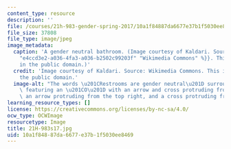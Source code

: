 ```yaml
---
content_type: resource
description: ''
file: /courses/21h-983-gender-spring-2017/10a1f84887da6677e37b1f5030ee8469_21H-983s17.jpg
file_size: 37808
file_type: image/jpeg
image_metadata:
  caption: 'A gender neutral bathroom. (Image courtesy of Kaldari. Source: {{% resource_link
    "e4ccd3e2-a036-4fa3-a036-b2502c99203f" "Wikimedia Commons" %}}. This image is
    in the public domain.)'
  credit: 'Image courtesy of Kaldari. Source: Wikimedia Commons. This image is in
    the public domain.'
  image-alt: "The words \u201CRestrooms are gender neutral\u201D surround a symbol\
    \ featuring an \u201CO\u201D with an arrow and cross protruding from the top left,\
    \ an arrow protruding from the top right, and a cross protruding from the bottom. "
learning_resource_types: []
license: https://creativecommons.org/licenses/by-nc-sa/4.0/
ocw_type: OCWImage
resourcetype: Image
title: 21H-983s17.jpg
uid: 10a1f848-87da-6677-e37b-1f5030ee8469
---
```

